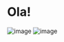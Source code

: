 # Ola!
 
![image](https://github.com/BrunoKliguer/Bruno-Kliguer/assets/144816952/33905d04-d7f0-410f-82f6-f39c36e2ea89)
![image](https://github.com/BrunoKliguer/Bruno-Kliguer/assets/144816952/ec95a896-b99d-4104-b722-946997c93192)
